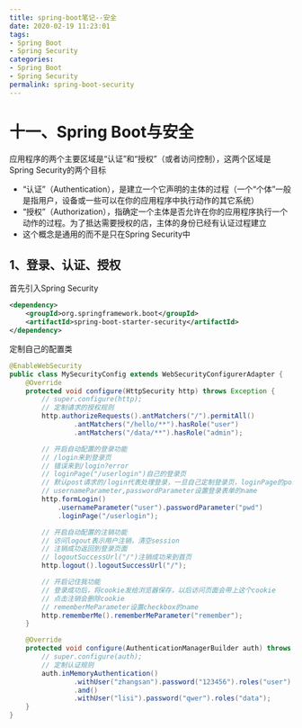 ```yaml
---
title: spring-boot笔记--安全
date: 2020-02-19 11:23:01
tags:
- Spring Boot
- Spring Security
categories:
- Spring Boot
- Spring Security
permalink: spring-boot-security
---
```


# 十一、Spring Boot与安全

应用程序的两个主要区域是“认证”和“授权”（或者访问控制），这两个区域是Spring Security的两个目标

+ “认证”（Authentication），是建立一个它声明的主体的过程（一个“个体”一般是指用户，设备或一些可以在你的应用程序中执行动作的其它系统）
+ “授权”（Authorization），指确定一个主体是否允许在你的应用程序执行一个动作的过程。为了抵达需要授权的店，主体的身份已经有认证过程建立
+ 这个概念是通用的而不是只在Spring Security中

<!-- more -->

## 1、登录、认证、授权

首先引入Spring Security

```xml        &lt;dependency&gt;
<dependency>
    <groupId>org.springframework.boot</groupId>
    <artifactId>spring-boot-starter-security</artifactId>
</dependency>
```

定制自己的配置类

```java
@EnableWebSecurity
public class MySecurityConfig extends WebSecurityConfigurerAdapter {
    @Override
    protected void configure(HttpSecurity http) throws Exception {
        // super.configure(http);
        // 定制请求的授权规则
        http.authorizeRequests().antMatchers("/").permitAll()
                .antMatchers("/hello/**").hasRole("user")
                .antMatchers("/data/**").hasRole("admin");

        // 开启自动配置的登录功能
        // /login来到登录页
        // 错误来到/login?error
        // loginPage("/userlogin")自己的登录页
        // 默认post请求的/login代表处理登录，一旦自己定制登录页，loginPage的post请求就是登录
        // usernameParameter,passwordParameter设置登录表单的name
        http.formLogin()
            .usernameParameter("user").passwordParameter("pwd")
            .loginPage("/userlogin");

        // 开启自动配置的注销功能
        // 访问logout表示用户注销，清空session
        // 注销成功返回到登录页面
        // logoutSuccessUrl("/")注销成功来到首页
        http.logout().logoutSuccessUrl("/");

        // 开启记住我功能
        // 登录成功后，将cookie发给浏览器保存，以后访问页面会带上这个cookie
        // 点击注销会删除cookie
        // rememberMeParameter设置checkbox的name
        http.rememberMe().rememberMeParameter("remember");
    }

    @Override
    protected void configure(AuthenticationManagerBuilder auth) throws Exception {
        // super.configure(auth);
        // 定制认证规则
        auth.inMemoryAuthentication()
                .withUser("zhangsan").password("123456").roles("user")
                .and()
                .withUser("lisi").password("qwer").roles("data");
    }
}
```

